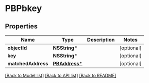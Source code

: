 # PBPbkey

## Properties
Name | Type | Description | Notes
------------ | ------------- | ------------- | -------------
**objectId** | **NSString*** |  | [optional] 
**key** | **NSString*** |  | [optional] 
**matchedAddress** | [**PBAddress***](PBAddress.md) |  | [optional] 

[[Back to Model list]](../README.md#documentation-for-models) [[Back to API list]](../README.md#documentation-for-api-endpoints) [[Back to README]](../README.md)


